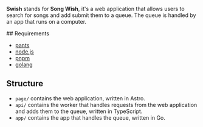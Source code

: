 **Swish** stands for **Song Wish**, it's a web application that allows users to search for songs and add submit them to a queue. The queue is handled by an app that runs on a computer.

## Requirements

- [pants](https://www.pantsbuild.org/)
- [node.js](https://nodejs.org/)
- [pnpm](https://pnpm.js.org/)
- [golang](https://golang.org/)

## Structure

- `page/` contains the web application, written in Astro.
- `api/` contains the worker that handles requests from the web application and adds them to the queue, written in TypeScript.
- `app/` contains the app that handles the queue, written in Go.